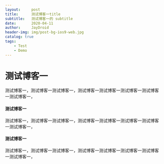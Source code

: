 ```yaml
---
layout:     post
title:      测试博客一title
subtitle:   测试博客一的 subtitle
date:       2020-04-11
author:     JayDroid
header-img: img/post-bg-ios9-web.jpg
catalog: true
tags:
    - Test
    - Demo
---
```


# 测试博客一
测试博客一，测试博客一测试博客一，测试博客一测试博客一测试博客一测试博客一测试博客一，

#### 测试博客一
测试博客一，测试博客一测试博客一，测试博客一测试博客一测试博客一测试博客一测试博客一，


#### 测试博客一
测试博客一，测试博客一测试博客一，测试博客一测试博客一测试博客一测试博客一测试博客一，

